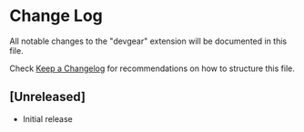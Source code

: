 # Change Log

All notable changes to the "devgear" extension will be documented in this file.

Check [Keep a Changelog](http://keepachangelog.com/) for recommendations on how to structure this file.

## [Unreleased]

- Initial release